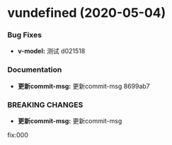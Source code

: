 <a name="vundefined"></a>
# vundefined (2020-05-04)


### Bug Fixes

* **v-model:** 测试 d021518


### Documentation

* **更新commit-msg:** 更新commit-msg 8699ab7


### BREAKING CHANGES

* **更新commit-msg:** 更新commit-msg

fix:000



